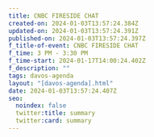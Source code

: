 ```yaml
---
title: CNBC FIRESIDE CHAT
created-on: 2024-01-03T13:57:24.384Z
updated-on: 2024-01-03T13:57:24.391Z
published-on: 2024-01-03T13:57:24.397Z
f_title-of-event: CNBC FIRESIDE CHAT
f_time: 3 PM - 3:30 PM
f_time-start: 2024-01-17T14:00:24.402Z
f_description: ""
tags: davos-agenda
layout: "[davos-agenda].html"
date: 2024-01-03T13:57:24.407Z
seo:
  noindex: false
  twitter:title: summary
  twitter:card: summary
---
```

